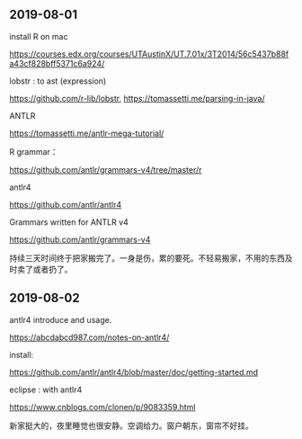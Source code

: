 ## 2019-08-01

install R on mac

https://courses.edx.org/courses/UTAustinX/UT.7.01x/3T2014/56c5437b88fa43cf828bff5371c6a924/

lobstr : to ast (expression)

https://github.com/r-lib/lobstr,
https://tomassetti.me/parsing-in-java/

ANTLR

https://tomassetti.me/antlr-mega-tutorial/

R grammar：

https://github.com/antlr/grammars-v4/tree/master/r

antlr4

https://github.com/antlr/antlr4

Grammars written for ANTLR v4

https://github.com/antlr/grammars-v4

持续三天时间终于把家搬完了。一身是伤，累的要死。不轻易搬家，不用的东西及时卖了或者扔了。

## 2019-08-02

antlr4 introduce and usage.

https://abcdabcd987.com/notes-on-antlr4/

install:

https://github.com/antlr/antlr4/blob/master/doc/getting-started.md

eclipse : with antlr4

https://www.cnblogs.com/clonen/p/9083359.html

新家挺大的，夜里睡觉也很安静。空调给力。窗户朝东，窗帘不好挂。 
